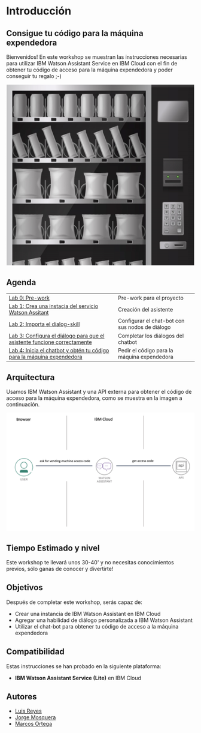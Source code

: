 # Introducción

## Consigue tu código para la máquina expendedora

Bienvenidos!
En este workshop se muestran las instrucciones necesarias para utilizar IBM Watson Assistant Service en IBM Cloud con el fin de obtener tu código de acceso para la máquina expendedora y poder conseguir tu regalo ;-)

![Maquina](images/maquina.png)

## Agenda

|  |  |
| :--- | :--- |
| [Lab 0: Pre-work](pre-work/README.md) | Pre-work para el proyecto |
| [Lab 1: Crea una instacia del servicio Watson Assitant](lab-1/README.md) | Creación del asistente |
| [Lab 2: Importa el dialog-skill](lab-2/README.md) | Configurar el chat-bot con sus nodos de diálogo |
| [Lab 3: Configura el diálogo para que el asistente funcione correctamente](lab-3/README.md) | Completar los diálogos del chatbot |
| [Lab 4: Inicia el chatbot y obtén tu código para la máquina expendedora](lab-4/README.md) | Pedir el código para la máquina expendedora |

## Arquitectura

Usamos IBM Watson Assistant y una API externa para obtener el código de acceso para la máquina expendedora, como se muestra en la imagen a continuación.

![Arquitectura](images/arquitectura.png)

## Tiempo Estimado y nivel

Este workshop te llevará unos 30-40' y no necesitas conocimientos previos, sólo ganas de conocer y divertirte!

## Objetivos

Después de completar este workshop, serás capaz de:

* Crear una instancia de IBM Watson Assistant en IBM Cloud
* Agregar una habilidad de diálogo personalizada a IBM Watson Assistant
* Utilizar el chat-bot para obtener tu código de acceso a la máquina expendedora

## Compatibilidad

Estas instrucciones se han probado en la siguiente plataforma:

* **IBM Watson Assistant Service (Lite)** en IBM Cloud

## Autores

* [Luis Reyes](https://github.com/luisreyesoliva)
* [Jorge Mosquera](https://github.com)
* [Marcos Ortega](https://github.com/mosdso)
